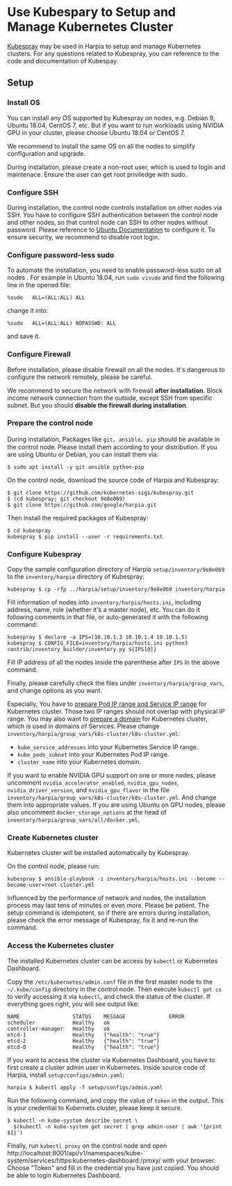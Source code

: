 Use Kubespary to Setup and Manage Kubernetes Cluster
====================================================

[Kubespray](https://kubespray.io) may be used in Harpia to setup and manage
Kubernetes clusters. For any questions related to Kubespray, you can reference
to the code and documentation of Kubespay.

## Setup

### Install OS

You can install any OS supported by Kubespray on nodes, e.g. Debian 9, Ubuntu
18.04, CentOS 7, etc. But if you want to run workloads using NVIDIA GPU in your
cluster, please choose Ubuntu 18.04 or CentOS 7.

We recommend to install the same OS on all the nodes to simplify configuration
and upgrade.

During installation, please create a non-root user, which is used to login and
maintenace. Ensure the user can get root priviledge with sudo.

### Configure SSH

During installation, the control node controls installation on other nodes via
SSH. You have to configure SSH authentication between the control node and other
nodes, so that control node can SSH to other nodes without password. Please
reference to
[Ubuntu Documentation](https://help.ubuntu.com/lts/serverguide/openssh-server.html.en#openssh-keys)
to configure it. To ensure security, we recommend to disable root login.

### Configure password-less sudo

To automate the installation, you need to enable password-less sudo on all nodes
. For example in Ubuntu 18.04, run `sudo visudo` and find the following line in
the opened file:
```
%sudo   ALL=(ALL:ALL) ALL
```
change it into:
```
%sudo   ALL=(ALL:ALL) NOPASSWD: ALL
```
and save it.

### Configure Firewall

<!-- TODO(yfcheng)
Detailed instructions to setup firewall both before and after installation.
-->

Before installation, please disable firewall on all the nodes. It's dangerous to
configure the network remotely, please be careful.

We recommend to secure the network with firewall **after installation**. Block
income network connection from the outside, except SSH from specific subnet. But
you should **disable the firewall during installation**.

### Prepare the control node

During installation, Packages like `git`、`ansible`、`pip` should be available in
the control node. Please install them according to your distribution. If you are
using Ubuntu or Debian, you can install them via:
```shell
$ sudo apt install -y git ansible python-pip
```

On the control node, download the source code of Harpia and Kubespray:
```shell
$ git clone https://github.com/kubernetes-sigs/kubespray.git
$ (cd kubespray; git checkout 9e8e069)
$ git clone https://github.com/google/harpia.git
```

Then install the required packages of Kubespray:
```shell
$ cd kubespray
kubespray $ pip install --user -r requirements.txt
```

### Configure Kubespray

Copy the sample configuration directory of Harpia `setup/inventory/9e8e069` to
the `inventory/harpia` directory of Kubespray:
```shell
kubespray $ cp -rfp ../harpia/setup/inventory/9e8e069 inventory/harpia
```

Fill information of nodes into `inventory/harpia/hosts.ini`, including address,
name, role (whether it's a master node), etc. You can do it following comments
in that file, or auto-generated it with the following command:
```shell
kubespray $ declare -a IPS=(10.10.1.3 10.10.1.4 10.10.1.5)
kubespray $ CONFIG_FILE=inventory/harpia/hosts.ini python3 contrib/inventory_builder/inventory.py ${IPS[@]}
```
Fill IP address of all the nodes inside the parenthese after `IPS` in the above
command.

Finally, please carefully check the files under `inventory/harpia/group_vars`,
and change options as you want.

Especially, You have to
[prepare Pod IP range and Service IP range](https://kubernetes.io/docs/setup/scratch/#network-connectivity)
for Kubernetes cluster. Those two IP ranges should not overlap with physical IP
range. You may also want to
[prepare a domain](https://kubernetes.io/zh/docs/concepts/services-networking/dns-pod-service/)
for Kubernetes cluster, which is used in domains of Services. Please change
`inventory/harpia/group_vars/k8s-cluster/k8s-cluster.yml`:
* `kube_service_addresses` into your Kubernetes Service IP range.
* `kube_pods_subnet` into your Kubernetes Pod IP range.
* `cluster_name` into your Kubernetes domain.

If you want to enable NVIDIA GPU support on one or more nodes, please uncomment
`nvidia_accelerator_enabled`, `nvidia_gpu_nodes`, `nvidia_driver_version`, and
`nvidia_gpu_flavor` in the file
`inventory/harpia/group_vars/k8s-cluster/k8s-cluster.yml`. And change them into
appropriate values. If you are using Ubuntu on GPU nodes, please also uncomment
`docker_storage_options` at the head of
`inventory/harpia/group_vars/all/docker.yml`.

### Create Kubernetes cluster

Kubernetes cluster will be installed automatically by Kubespray.

On the control node, please run:
```shell
kubespray $ ansible-playbook -i inventory/harpia/hosts.ini --become --become-user=root cluster.yml
```

Influenced by the performance of network and nodes, the installation process may
last tens of minutes or even more. Please be patient. The setup command is
idempotent, so if there are errors during installation, please check the error
message of Kubespray, fix it and re-run the command.

### Access the Kubernetes cluster

The installed Kubernetes cluster can be access by `kubectl` or Kubernetes
Dashboard.

Copy the `/etc/kubernetes/admin.conf` file in the first master node to the
`~/.kube/config` directory in the control node. Then execute `kubectl get cs` to
verify accessing it via `kubectl`, and check the status of the cluster. If
everything goes right, you will see output like:
```
NAME                 STATUS    MESSAGE              ERROR
scheduler            Healthy   ok
controller-manager   Healthy   ok
etcd-1               Healthy   {"health": "true"}
etcd-2               Healthy   {"health": "true"}
etcd-0               Healthy   {"health": "true"}
```

If you want to access the cluster via Kubernetes Dashboard, you have to first
create a cluster admin user in Kubernetes. Inside source code of Harpia, install
`setup/configs/admin.yaml`:
```shell
harpia $ kubectl apply -f setup/configs/admin.yaml
```

Run the following command, and copy the value of `token` in the output. This is
your credential to Kubernets cluster, please keep it secure.
```shell
$ kubectl -n kube-system describe secret \
  $(kubectl -n kube-system get secret | grep admin-user | awk '{print $1}')
```

Finally, run `kubectl proxy` on the control node and open
http://localhost:8001/api/v1/namespaces/kube-system/services/https:kubernetes-dashboard:/proxy/
with your browser. Choose "Token" and fill in the credential you have just
copied. You should be able to login Kubernetes Dashboard.
